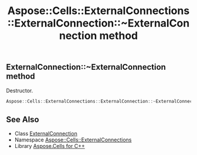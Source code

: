 ﻿---
title: Aspose::Cells::ExternalConnections::ExternalConnection::~ExternalConnection method
linktitle: ~ExternalConnection
second_title: Aspose.Cells for C++ API Reference
description: 'Aspose::Cells::ExternalConnections::ExternalConnection::~ExternalConnection method. Destructor in C++.'
type: docs
weight: 200
url: /cpp/aspose.cells.externalconnections/externalconnection/~externalconnection/
---
## ExternalConnection::~ExternalConnection method


Destructor.

```cpp
Aspose::Cells::ExternalConnections::ExternalConnection::~ExternalConnection()
```

## See Also

* Class [ExternalConnection](../)
* Namespace [Aspose::Cells::ExternalConnections](../../)
* Library [Aspose.Cells for C++](../../../)
